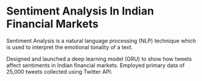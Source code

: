 # Sentiment Analysis In Indian Financial Markets

Sentiment Analysis is a natural language processing (NLP) technique which is used to interpret the emotional tonality of a text.

Designed and launched a deep learning model (GRU) to show how tweets affect sentiments in Indian financial markets. Employed primary data of 25,000 tweets collected using Twitter API. 
